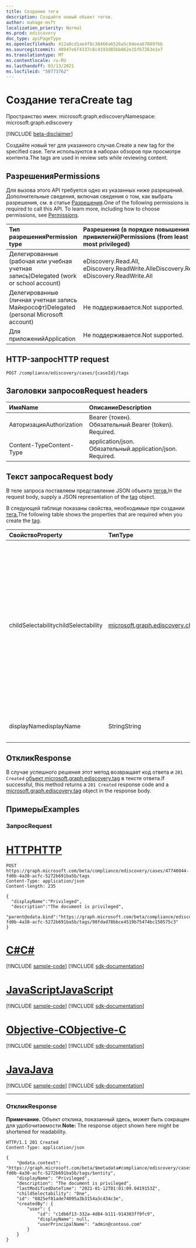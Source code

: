 ```yaml
---
title: Создание тега
description: Создайте новый объект тегов.
author: mahage-msft
localization_priority: Normal
ms.prod: ediscovery
doc_type: apiPageType
ms.openlocfilehash: 412a0cd1ae4f8c38466a6526a5c84eea670897bb
ms.sourcegitcommit: 40947e6f4337c8c4193d85bb862e15f67263e1e7
ms.translationtype: MT
ms.contentlocale: ru-RU
ms.lasthandoff: 03/13/2021
ms.locfileid: "50773762"
---
```

# <a name="create-tag"></a><span data-ttu-id="9015b-103">Создание тега</span><span class="sxs-lookup"><span data-stu-id="9015b-103">Create tag</span></span>

<span data-ttu-id="9015b-104">Пространство имен: microsoft.graph.ediscovery</span><span class="sxs-lookup"><span data-stu-id="9015b-104">Namespace: microsoft.graph.ediscovery</span></span>

[!INCLUDE [beta-disclaimer](../../includes/beta-disclaimer.md)]

<span data-ttu-id="9015b-105">Создайте новый тег для указанного случая.</span><span class="sxs-lookup"><span data-stu-id="9015b-105">Create a new tag for the specified case.</span></span>  <span data-ttu-id="9015b-106">Теги используются в наборах обзоров при просмотре контента.</span><span class="sxs-lookup"><span data-stu-id="9015b-106">The tags are used in review sets while reviewing content.</span></span>

## <a name="permissions"></a><span data-ttu-id="9015b-107">Разрешения</span><span class="sxs-lookup"><span data-stu-id="9015b-107">Permissions</span></span>

<span data-ttu-id="9015b-p102">Для вызова этого API требуется одно из указанных ниже разрешений. Дополнительные сведения, включая сведения о том, как выбрать разрешения, см. в статье [Разрешения](/graph/permissions-reference).</span><span class="sxs-lookup"><span data-stu-id="9015b-p102">One of the following permissions is required to call this API. To learn more, including how to choose permissions, see [Permissions](/graph/permissions-reference).</span></span>

|<span data-ttu-id="9015b-110">Тип разрешения</span><span class="sxs-lookup"><span data-stu-id="9015b-110">Permission type</span></span>|<span data-ttu-id="9015b-111">Разрешения (в порядке повышения привилегий)</span><span class="sxs-lookup"><span data-stu-id="9015b-111">Permissions (from least to most privileged)</span></span>|
|:---|:---|
|<span data-ttu-id="9015b-112">Делегированные (рабочая или учебная учетная запись)</span><span class="sxs-lookup"><span data-stu-id="9015b-112">Delegated (work or school account)</span></span>|<span data-ttu-id="9015b-113">eDiscovery.Read.All, eDiscovery.ReadWrite.All</span><span class="sxs-lookup"><span data-stu-id="9015b-113">eDiscovery.Read.All, eDiscovery.ReadWrite.All</span></span>|
|<span data-ttu-id="9015b-114">Делегированные (личная учетная запись Майкрософт)</span><span class="sxs-lookup"><span data-stu-id="9015b-114">Delegated (personal Microsoft account)</span></span>|<span data-ttu-id="9015b-115">Не поддерживается.</span><span class="sxs-lookup"><span data-stu-id="9015b-115">Not supported.</span></span>|
|<span data-ttu-id="9015b-116">Для приложений</span><span class="sxs-lookup"><span data-stu-id="9015b-116">Application</span></span>|<span data-ttu-id="9015b-117">Не поддерживается.</span><span class="sxs-lookup"><span data-stu-id="9015b-117">Not supported.</span></span>|

## <a name="http-request"></a><span data-ttu-id="9015b-118">HTTP-запрос</span><span class="sxs-lookup"><span data-stu-id="9015b-118">HTTP request</span></span>

<!-- {
  "blockType": "ignored"
}
-->

``` http
POST /compliance/ediscovery/cases/{caseId}/tags
```

## <a name="request-headers"></a><span data-ttu-id="9015b-119">Заголовки запросов</span><span class="sxs-lookup"><span data-stu-id="9015b-119">Request headers</span></span>

|<span data-ttu-id="9015b-120">Имя</span><span class="sxs-lookup"><span data-stu-id="9015b-120">Name</span></span>|<span data-ttu-id="9015b-121">Описание</span><span class="sxs-lookup"><span data-stu-id="9015b-121">Description</span></span>|
|:---|:---|
|<span data-ttu-id="9015b-122">Авторизация</span><span class="sxs-lookup"><span data-stu-id="9015b-122">Authorization</span></span>|<span data-ttu-id="9015b-p103">Bearer {токен}. Обязательный.</span><span class="sxs-lookup"><span data-stu-id="9015b-p103">Bearer {token}. Required.</span></span>|
|<span data-ttu-id="9015b-125">Content-Type</span><span class="sxs-lookup"><span data-stu-id="9015b-125">Content-Type</span></span>|<span data-ttu-id="9015b-p104">application/json. Обязательный.</span><span class="sxs-lookup"><span data-stu-id="9015b-p104">application/json. Required.</span></span>|

## <a name="request-body"></a><span data-ttu-id="9015b-128">Текст запроса</span><span class="sxs-lookup"><span data-stu-id="9015b-128">Request body</span></span>

<span data-ttu-id="9015b-129">В теле запроса поставляем представление JSON объекта [тегов.](../resources/ediscovery-tag.md)</span><span class="sxs-lookup"><span data-stu-id="9015b-129">In the request body, supply a JSON representation of the [tag](../resources/ediscovery-tag.md) object.</span></span>

<span data-ttu-id="9015b-130">В следующей таблице показаны свойства, необходимые при создании [тега.](../resources/ediscovery-tag.md)</span><span class="sxs-lookup"><span data-stu-id="9015b-130">The following table shows the properties that are required when you create the [tag](../resources/ediscovery-tag.md).</span></span>

|<span data-ttu-id="9015b-131">Свойство</span><span class="sxs-lookup"><span data-stu-id="9015b-131">Property</span></span>|<span data-ttu-id="9015b-132">Тип</span><span class="sxs-lookup"><span data-stu-id="9015b-132">Type</span></span>|<span data-ttu-id="9015b-133">Описание</span><span class="sxs-lookup"><span data-stu-id="9015b-133">Description</span></span>|
|:---|:---|:---|
|<span data-ttu-id="9015b-134">childSelectability</span><span class="sxs-lookup"><span data-stu-id="9015b-134">childSelectability</span></span>|[<span data-ttu-id="9015b-135">microsoft.graph.ediscovery.childSelectability</span><span class="sxs-lookup"><span data-stu-id="9015b-135">microsoft.graph.ediscovery.childSelectability</span></span>](../resources/ediscovery-tag.md#childselectability-values)|<span data-ttu-id="9015b-136">Указывает, можно ли связывать один или несколько детских тегов с документом.</span><span class="sxs-lookup"><span data-stu-id="9015b-136">Indicates whether a single or multiple child tags can be associated with a document.</span></span> <span data-ttu-id="9015b-137">Возможные значения: `One`, `Many`.</span><span class="sxs-lookup"><span data-stu-id="9015b-137">Possible values are: `One`, `Many`.</span></span>  <span data-ttu-id="9015b-138">Это значение контролирует, представляет ли UX теги в качестве почтовых ящиков или группы кнопок радио.</span><span class="sxs-lookup"><span data-stu-id="9015b-138">This value controls whether the UX presents the tags as checkboxes or a radio button group.</span></span> <span data-ttu-id="9015b-139">Обязательный.</span><span class="sxs-lookup"><span data-stu-id="9015b-139">Required.</span></span>|
|<span data-ttu-id="9015b-140">displayName</span><span class="sxs-lookup"><span data-stu-id="9015b-140">displayName</span></span>|<span data-ttu-id="9015b-141">String</span><span class="sxs-lookup"><span data-stu-id="9015b-141">String</span></span>|<span data-ttu-id="9015b-142">Отображение имени тега.</span><span class="sxs-lookup"><span data-stu-id="9015b-142">Display name of the tag.</span></span> <span data-ttu-id="9015b-143">Обязательный.</span><span class="sxs-lookup"><span data-stu-id="9015b-143">Required.</span></span>|

## <a name="response"></a><span data-ttu-id="9015b-144">Отклик</span><span class="sxs-lookup"><span data-stu-id="9015b-144">Response</span></span>

<span data-ttu-id="9015b-145">В случае успешного решения этот метод возвращает код ответа и `201 Created` [объект microsoft.graph.ediscovery.tag](../resources/ediscovery-tag.md) в тексте ответа.</span><span class="sxs-lookup"><span data-stu-id="9015b-145">If successful, this method returns a `201 Created` response code and a [microsoft.graph.ediscovery.tag](../resources/ediscovery-tag.md) object in the response body.</span></span>

## <a name="examples"></a><span data-ttu-id="9015b-146">Примеры</span><span class="sxs-lookup"><span data-stu-id="9015b-146">Examples</span></span>

### <a name="request"></a><span data-ttu-id="9015b-147">Запрос</span><span class="sxs-lookup"><span data-stu-id="9015b-147">Request</span></span>


# <a name="http"></a>[<span data-ttu-id="9015b-148">HTTP</span><span class="sxs-lookup"><span data-stu-id="9015b-148">HTTP</span></span>](#tab/http)
<!-- {
  "blockType": "request",
  "name": "create_tag_from_"
}
-->

``` http
POST https://graph.microsoft.com/beta/compliance/ediscovery/cases/47746044-fd0b-4a30-acfc-5272b691ba5b/tags
Content-Type: application/json
Content-length: 235

{
  "displayName":"Privileged",
  "description":"The document is privileged",
  "parent@odata.bind":"https://graph.microsoft.com/beta/compliance/ediscovery/cases/47746044-fd0b-4a30-acfc-5272b691ba5b/tags/98fdad78bbce4519b75474bc150575c3"
}
```
# <a name="c"></a>[<span data-ttu-id="9015b-149">C#</span><span class="sxs-lookup"><span data-stu-id="9015b-149">C#</span></span>](#tab/csharp)
[!INCLUDE [sample-code](../includes/snippets/csharp/create-tag-from--csharp-snippets.md)]
[!INCLUDE [sdk-documentation](../includes/snippets/snippets-sdk-documentation-link.md)]

# <a name="javascript"></a>[<span data-ttu-id="9015b-150">JavaScript</span><span class="sxs-lookup"><span data-stu-id="9015b-150">JavaScript</span></span>](#tab/javascript)
[!INCLUDE [sample-code](../includes/snippets/javascript/create-tag-from--javascript-snippets.md)]
[!INCLUDE [sdk-documentation](../includes/snippets/snippets-sdk-documentation-link.md)]

# <a name="objective-c"></a>[<span data-ttu-id="9015b-151">Objective-C</span><span class="sxs-lookup"><span data-stu-id="9015b-151">Objective-C</span></span>](#tab/objc)
[!INCLUDE [sample-code](../includes/snippets/objc/create-tag-from--objc-snippets.md)]
[!INCLUDE [sdk-documentation](../includes/snippets/snippets-sdk-documentation-link.md)]

# <a name="java"></a>[<span data-ttu-id="9015b-152">Java</span><span class="sxs-lookup"><span data-stu-id="9015b-152">Java</span></span>](#tab/java)
[!INCLUDE [sample-code](../includes/snippets/java/create-tag-from--java-snippets.md)]
[!INCLUDE [sdk-documentation](../includes/snippets/snippets-sdk-documentation-link.md)]

---


### <a name="response"></a><span data-ttu-id="9015b-153">Отклик</span><span class="sxs-lookup"><span data-stu-id="9015b-153">Response</span></span>

<span data-ttu-id="9015b-154">**Примечание.** Объект отклика, показанный здесь, может быть сокращен для удобочитаемости.</span><span class="sxs-lookup"><span data-stu-id="9015b-154">**Note:** The response object shown here might be shortened for readability.</span></span>
<!-- {
  "blockType": "response",
  "truncated": true,
  "@odata.type": "microsoft.graph.ediscovery.tag"
}
-->

``` http
HTTP/1.1 201 Created
Content-Type: application/json

{
    "@odata.context": "https://graph.microsoft.com/beta/$metadata#compliance/ediscovery/cases/47746044-fd0b-4a30-acfc-5272b691ba5b/tags/$entity",
    "displayName": "Privileged",
    "description": "The document is privileged",
    "lastModifiedDateTime": "2021-01-12T01:01:09.0419153Z",
    "childSelectability": "One",
    "id": "0825ef81ade74095a3b3154a3c434c3e",
    "createdBy": {
        "user": {
            "id": "c1db6f13-332a-4d84-b111-914383ff9fc9",
            "displayName": null,
            "userPrincipalName": "admin@contoso.com"
        }
    }
}
```

